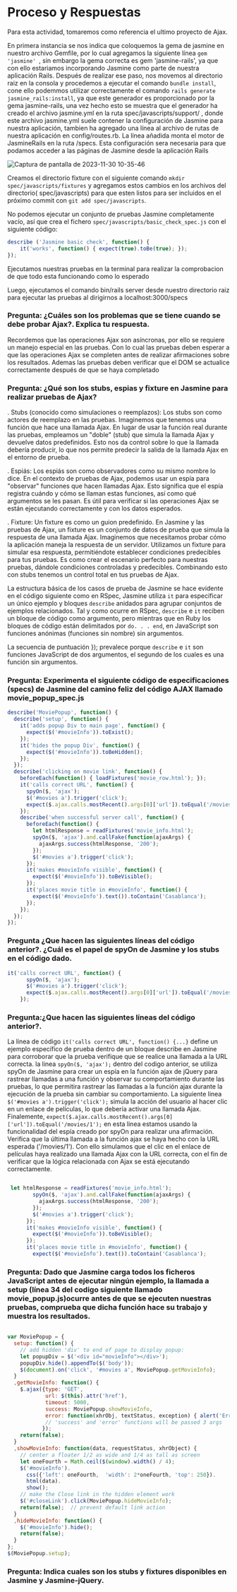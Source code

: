 # Proceso y Respuestas
Para esta actividad, tomaremos como referencia el ultimo proyecto de Ajax.

En primera instancia se nos indica que coloquemos la gema de jasmine en nuestro archivo Gemfile, por lo cual agregamos la siguiente línea `gem 'jasmine' `, sin embargo la gema correcta es gem 'jasmine-rails', ya que con ello estariamos incorporando Jasmine como parte de nuestra aplicación Rails. Después de realizar ese paso, nos movemos al directorio raiz en la consola y procedemos a ejecutar el comando `bundle install`, cone ello podemmos utilizar correctamente el comando `rails generate jasmine_rails:install`, ya que este generador es proporcionado por la gema jasmine-rails, una vez hecho esto se muestra que el generador ha creado el archivo jasmine.yml en la ruta spec/javascripts/support/ , donde este archivo jasmine.yml suele contener la configuración de Jasmine para nuestra aplicación, tambien ha agregado una línea al archivo de rutas de nuestra aplicación en config/routes.rb. La línea añadida monta el motor de JasmineRails en la ruta /specs. Esta configuración sera necesaria para que podamos acceder a las páginas de Jasmine desde la aplicación Rails 

![Captura de pantalla de 2023-11-30 10-35-46](https://github.com/miguelvega/Pruebas-JS-Ajax/assets/124398378/0820bd4f-a865-4587-bc35-1fdfb8bc1d3c)

Creamos el directorio fixture con el siguiente comando `mkdir spec/javascripts/fixtures`  y agregamos estos cambios en los archivos del directorio( spec/javascripts) para que esten listos para ser incluidos en el próximo commit con `git add spec/javascripts`.

No podemos ejecutar un conjunto de pruebas Jasmine completamente vacío, así que crea el fichero `spec/javascripts/basic_check_spec.js` con el siguiente código:

```javascript
describe ('Jasmine basic check', function() { 
    it('works', function() { expect(true).toBe(true); }); 
}); 

```
Ejecutamos nuestras pruebas en la terminal para realizar la comprobacion de que todo esta funcionando como lo esperado 

Luego, ejecutamos el comando bin/rails server desde nuestro directorio raiz para ejecutar las pruebas al dirigirnos a localhost:3000/specs 

### Pregunta: ¿Cuáles son los problemas que se tiene cuando se debe probar Ajax?. Explica tu respuesta.

Recordemos que las operaciones Ajax son asíncronas, por ello se requiere un manejo especial en las pruebas. Con lo cual las pruebas deben esperar a que las operaciones Ajax se completen antes de realizar afirmaciones sobre los resultados. Ademas las pruebas deben verificar que el DOM se actualice correctamente después de que se haya completado

### Pregunta: ¿Qué son los stubs, espias y fixture en Jasmine para realizar pruebas de Ajax?

. Stubs (conocido como simulaciones o reemplazos):  Los stubs son como actores de reemplazo en las pruebas. Imaginemos que tenemos una función que hace una llamada Ajax. En lugar de usar la función real durante las pruebas, empleamos un "doble" (stub) que simula la llamada Ajax y devuelve datos predefinidos. Esto nos da control sobre lo que la llamada debería producir, lo que nos permite  predecir la salida de la llamada Ajax en el entorno de prueba.

. Espiás: Los espiás son como observadores como su mismo nombre lo dice. En el contexto de pruebas de Ajax, podemos usar un espía para "observar" funciones que hacen llamadas Ajax. Esto significa que el espía registra cuándo y cómo se llaman estas funciones, así como qué argumentos se les pasan. Es útil para verificar si las operaciones Ajax se están ejecutando correctamente y con los datos esperados.

. Fixture: Un fixture es como un guion predefinido. En Jasmine y las pruebas de Ajax, un fixture es un conjunto de datos de prueba que simula la respuesta de una llamada Ajax. Imaginemos que necesitamos probar cómo la aplicación maneja la respuesta de un servidor. Utilizamos un fixture para simular esa respuesta, permitiéndote establecer condiciones predecibles para tus pruebas. Es como crear el escenario perfecto para nuestras pruebas, dándole condiciones controladas y predecibles. Combinando esto con stubs tenemos un control total en tus pruebas de Ajax.


La estructura básica de los casos de prueba de Jasmine se hace evidente en el código siguiente como en RSpec, Jasmine utiliza `it` para especificar un único ejemplo y bloques `describe` anidados para agrupar conjuntos de ejemplos relacionados. Tal y como ocurre en RSpec, `describe` e `it` reciben un bloque de código como argumento, pero mientras que en Ruby los bloques de código están delimitados por `do. . . end`, en JavaScript son funciones anónimas (funciones sin nombre) sin argumentos.

La secuencia de puntuación }); prevalece porque `describe` e `it` son funciones JavaScript de dos argumentos, el segundo de los cuales es una función sin argumentos.

### Pregunta: Experimenta el siguiente código de especificaciones (specs) de Jasmine del camino feliz del código AJAX llamado movie_popup_spec.js
```javascript
describe('MoviePopup', function() {
  describe('setup', function() {
    it('adds popup Div to main page', function() {
      expect($('#movieInfo')).toExist();
    });
    it('hides the popup Div', function() {
      expect($('#movieInfo')).toBeHidden();
    });
  });
  describe('clicking on movie link', function() {
    beforeEach(function() { loadFixtures('movie_row.html'); });
    it('calls correct URL', function() {
      spyOn($, 'ajax');
      $('#movies a').trigger('click');
      expect($.ajax.calls.mostRecent().args[0]['url']).toEqual('/movies/1');
    });
    describe('when successful server call', function() {
      beforeEach(function() {
        let htmlResponse = readFixtures('movie_info.html');
        spyOn($, 'ajax').and.callFake(function(ajaxArgs) { 
          ajaxArgs.success(htmlResponse, '200');
        });
        $('#movies a').trigger('click');
      });
      it('makes #movieInfo visible', function() {
        expect($('#movieInfo')).toBeVisible();
      });
      it('places movie title in #movieInfo', function() {
        expect($('#movieInfo').text()).toContain('Casablanca');
      });
    });
  });
});
```




### Pregunta ¿Que hacen las siguientes líneas del código anterior?. ¿Cuál es el papel de spyOn de Jasmine y los stubs en el código dado.



```javascript
it('calls correct URL', function() {
      spyOn($, 'ajax');
      $('#movies a').trigger('click');
      expect($.ajax.calls.mostRecent().args[0]['url']).toEqual('/movies/1');
    });
```

### Pregunta:¿Que hacen las siguientes líneas del código anterior?.

La línea de código `it('calls correct URL', function() {...}` define un ejemplo específico de prueba dentro de un bloque describe en Jasmine para corroborar que la prueba verifique que se realice una llamada a la URL correcta.
la linea `spyOn($, 'ajax');` dentro del codigo anterior, se utiliza spyOn de Jasmine para crear un espía en la función ajax de jQuery  para rastrear llamadas a una función y observar su comportamiento durante las pruebas, lo que permitira rastrear las llamadas a la función ajax durante la ejecución de la prueba sin cambiar su comportamiento.
La siguiente linea `$('#movies a').trigger('click');` simula la acción del usuario al hacer clic en un enlace de películas, lo que debería activar una llamada Ajax.
Finalemente, `expect($.ajax.calls.mostRecent().args[0]['url']).toEqual('/movies/1');`   en esta linea estamos usando la funcionalidad del espía creado por spyOn para realizar una afirmación. Verifica que la última llamada a la función ajax se haya hecho con la URL esperada ('/movies/1'). Con ello simulamos que el clic en el enlace de películas haya realizado una llamada Ajax con la URL correcta, con el fin de verificar que la lógica relacionada con Ajax se está ejecutando correctamente.

```javascript

 let htmlResponse = readFixtures('movie_info.html');
        spyOn($, 'ajax').and.callFake(function(ajaxArgs) { 
          ajaxArgs.success(htmlResponse, '200');
        });
        $('#movies a').trigger('click');
      });
      it('makes #movieInfo visible', function() {
        expect($('#movieInfo')).toBeVisible();
      });
      it('places movie title in #movieInfo', function() {
        expect($('#movieInfo').text()).toContain('Casablanca');

```

### Pregunta: Dado que Jasmine carga todos los ficheros JavaScript antes de ejecutar ningún ejemplo, la llamada a setup (línea 34 del codigo siguiente llamado movie_popup.js)ocurre antes de que se ejecuten nuestras pruebas, comprueba que dicha función hace su trabajo y muestra los resultados.

```javascript

var MoviePopup = {
  setup: function() {
    // add hidden 'div' to end of page to display popup:
    let popupDiv = $('<div id="movieInfo"></div>');
    popupDiv.hide().appendTo($('body'));
    $(document).on('click', '#movies a', MoviePopup.getMovieInfo);
  }
  ,getMovieInfo: function() {
    $.ajax({type: 'GET',
            url: $(this).attr('href'),
            timeout: 5000,
            success: MoviePopup.showMovieInfo,
            error: function(xhrObj, textStatus, exception) { alert('Error!'); }
            // 'success' and 'error' functions will be passed 3 args
           });
    return(false);
  }
  ,showMovieInfo: function(data, requestStatus, xhrObject) {
    // center a floater 1/2 as wide and 1/4 as tall as screen
    let oneFourth = Math.ceil($(window).width() / 4);
    $('#movieInfo').
      css({'left': oneFourth,  'width': 2*oneFourth, 'top': 250}).
      html(data).
      show();
    // make the Close link in the hidden element work
    $('#closeLink').click(MoviePopup.hideMovieInfo);
    return(false);  // prevent default link action
  }
  ,hideMovieInfo: function() {
    $('#movieInfo').hide();
    return(false);
  }
};
$(MoviePopup.setup);


```

### Pregunta: Indica cuales son los stubs y fixtures disponibles en Jasmine y Jasmine-jQuery.

